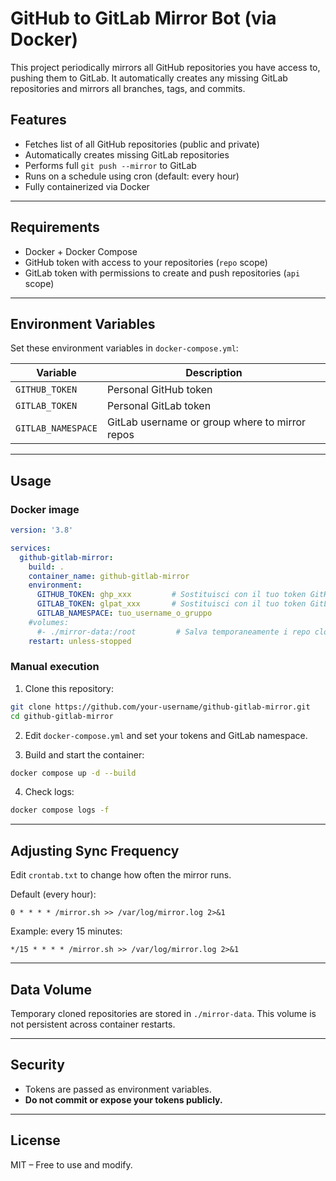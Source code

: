 # GitHub to GitLab Mirror Bot (via Docker)

This project periodically mirrors all GitHub repositories you have access to, pushing them to GitLab. It automatically creates any missing GitLab repositories and mirrors all branches, tags, and commits.

## Features

- Fetches list of all GitHub repositories (public and private)
- Automatically creates missing GitLab repositories
- Performs full `git push --mirror` to GitLab
- Runs on a schedule using cron (default: every hour)
- Fully containerized via Docker

---

## Requirements

- Docker + Docker Compose
- GitHub token with access to your repositories (`repo` scope)
- GitLab token with permissions to create and push repositories (`api` scope)

---

## Environment Variables

Set these environment variables in `docker-compose.yml`:

| Variable           | Description                                   |
|--------------------|-----------------------------------------------|
| `GITHUB_TOKEN`     | Personal GitHub token                         |
| `GITLAB_TOKEN`     | Personal GitLab token                         |
| `GITLAB_NAMESPACE` | GitLab username or group where to mirror repos |

---

## Usage

### Docker image

```yaml
version: '3.8'

services:
  github-gitlab-mirror:
    build: .
    container_name: github-gitlab-mirror
    environment:
      GITHUB_TOKEN: ghp_xxx         # Sostituisci con il tuo token GitHub
      GITLAB_TOKEN: glpat_xxx       # Sostituisci con il tuo token GitLab
      GITLAB_NAMESPACE: tuo_username_o_gruppo
    #volumes:
      #- ./mirror-data:/root         # Salva temporaneamente i repo clonati (opzionale)
    restart: unless-stopped
```

### Manual execution

1. Clone this repository:

```bash
git clone https://github.com/your-username/github-gitlab-mirror.git
cd github-gitlab-mirror
```

2. Edit `docker-compose.yml` and set your tokens and GitLab namespace.

3. Build and start the container:

```bash
docker compose up -d --build
```

4. Check logs:

```bash
docker compose logs -f
```

---

## Adjusting Sync Frequency

Edit `crontab.txt` to change how often the mirror runs.

Default (every hour):
```cron
0 * * * * /mirror.sh >> /var/log/mirror.log 2>&1
```

Example: every 15 minutes:
```cron
*/15 * * * * /mirror.sh >> /var/log/mirror.log 2>&1
```

---

## Data Volume

Temporary cloned repositories are stored in `./mirror-data`. This volume is not persistent across container restarts.

---

## Security

- Tokens are passed as environment variables.
- **Do not commit or expose your tokens publicly.**

---

## License

MIT – Free to use and modify.
